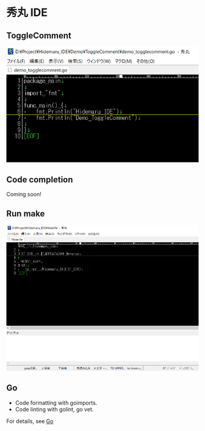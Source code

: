 # 秀丸 IDE

## ToggleComment
![Demo_ToggleComment](https://github.com/kaku86/hidemaru_ide/blob/master/Demo/ToggleComment/Demo_ToggleComment.gif)



## Code completion
Coming soon!



## Run make
![Demo_RunMake](https://github.com/kaku86/hidemaru_ide/blob/master/Demo/RunMake/Demo_RunMake.gif)



## Go
* Code formatting with goimports.
* Code linting with golint, go vet.

For details, see [Go](https://github.com/kaku86/hidemaru_ide/blob/master/README/README_GO.md)